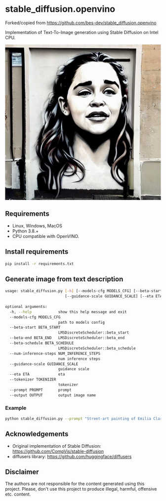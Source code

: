 # stable_diffusion.openvino

Forked/copied from https://github.com/bes-dev/stable_diffusion.openvino

Implementation of Text-To-Image generation using Stable Diffusion on Intel CPU.
<p align="center">
  <img src="data/title.png"/>
</p>

## Requirements

* Linux, Windows, MacOS
* Python 3.8.+
* CPU compatible with OpenVINO.

## Install requirements

```bash
pip install -r requirements.txt
```

## Generate image from text description

```bash
usage: stable_diffusion.py [-h] [--models-cfg MODELS_CFG] [--beta-start BETA_START] [--beta-end BETA_END] [--beta-schedule BETA_SCHEDULE] [--num-inference-steps NUM_INFERENCE_STEPS]
                           [--guidance-scale GUIDANCE_SCALE] [--eta ETA] [--tokenizer TOKENIZER] [--prompt PROMPT] [--output OUTPUT]

optional arguments:
  -h, --help            show this help message and exit
  --models-cfg MODELS_CFG
                        path to models config
  --beta-start BETA_START
                        LMSDiscreteScheduler::beta_start
  --beta-end BETA_END   LMSDiscreteScheduler::beta_end
  --beta-schedule BETA_SCHEDULE
                        LMSDiscreteScheduler::beta_schedule
  --num-inference-steps NUM_INFERENCE_STEPS
                        num inference steps
  --guidance-scale GUIDANCE_SCALE
                        guidance scale
  --eta ETA             eta
  --tokenizer TOKENIZER
                        tokenizer
  --prompt PROMPT       prompt
  --output OUTPUT       output image name
```

### Example
```bash
python stable_diffusion.py --prompt "Street-art painting of Emilia Clarke in style of Banksy, photorealism"
```

## Acknowledgements

* Original implementation of Stable Diffusion: https://github.com/CompVis/stable-diffusion
* diffusers library: https://github.com/huggingface/diffusers

## Disclaimer

The authors are not responsible for the content generated using this project.
Please, don't use this project to produce illegal, harmful, offensive etc. content.
